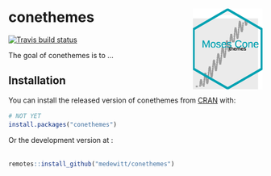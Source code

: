 
<!-- README.md is generated from README.Rmd. Please edit that file -->

# conethemes <img src="man/figures/hexsticker.png" align="right" height="160"/>

<!-- badges: start -->

[![Travis build
status](https://travis-ci.org/medewitt/conethemes.svg?branch=master)](https://travis-ci.org/medewitt/conethemes)
<!-- badges: end -->

The goal of conethemes is to …

## Installation

You can install the released version of conethemes from
[CRAN](https://CRAN.R-project.org) with:

``` r
# NOT YET
install.packages("conethemes")
```

Or the development version at :

``` r

remotes::install_github("medewitt/conethemes")
```
